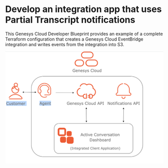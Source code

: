 # Develop an integration app that uses Partial Transcript notifications

This Genesys Cloud Developer Blueprint provides an example of a complete Terraform configuration that creates a Genesys Cloud EventBridge integration and writes events from the integration into S3.

![Partial Transcript App flowchart](blueprint/images/flowchart.png "Partial Transcript App flowchart")
